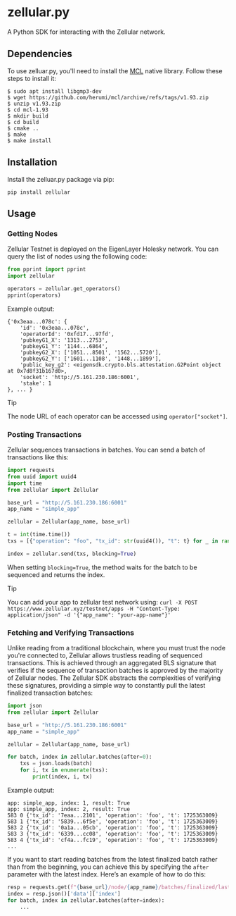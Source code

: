 # zellular.py

A Python SDK for interacting with the Zellular network.

## Dependencies

To use zelluar.py, you'll need to install the [MCL](https://github.com/herumi/mcl) native library. Follow these steps to install it:

```
$ sudo apt install libgmp3-dev
$ wget https://github.com/herumi/mcl/archive/refs/tags/v1.93.zip
$ unzip v1.93.zip
$ cd mcl-1.93
$ mkdir build
$ cd build
$ cmake ..
$ make
$ make install
```

## Installation

Install the zelluar.py package via pip:

```
pip install zellular
```

## Usage

### Getting Nodes

Zellular Testnet is deployed on the EigenLayer Holesky network. You can query the list of nodes using the following code:

```python
from pprint import pprint
import zellular

operators = zellular.get_operators()
pprint(operators)
```
Example output:

```
{'0x3eaa...078c': {
    'id': '0x3eaa...078c',
    'operatorId': '0xfd17...97fd',
    'pubkeyG1_X': '1313...2753',
    'pubkeyG1_Y': '1144...6864',
    'pubkeyG2_X': ['1051...8501', '1562...5720'],
    'pubkeyG2_Y': ['1601...1108', '1448...1899'],
    'public_key_g2': <eigensdk.crypto.bls.attestation.G2Point object at 0x7d8f31b167d0>,
    'socket': 'http://5.161.230.186:6001',
    'stake': 1
}, ... }
```

> [!TIP]
> The node URL of each operator can be accessed using `operator["socket"]`.

### Posting Transactions

Zellular sequences transactions in batches. You can send a batch of transactions like this:

```python
import requests
from uuid import uuid4
import time
from zellular import Zellular

base_url = "http://5.161.230.186:6001"
app_name = "simple_app"

zellular = Zellular(app_name, base_url)

t = int(time.time())
txs = [{"operation": "foo", "tx_id": str(uuid4()), "t": t} for _ in range(5)]

index = zellular.send(txs, blocking=True)
```

When setting `blocking=True`, the method waits for the batch to be sequenced and returns the index.

> [!TIP]
> You can add your app to zellular test network using:
> `curl -X POST https://www.zellular.xyz/testnet/apps -H "Content-Type: application/json" -d '{"app_name": "your-app-name"}'`


### Fetching and Verifying Transactions

Unlike reading from a traditional blockchain, where you must trust the node you're connected to, Zellular allows trustless reading of sequenced transactions. This is achieved through an aggregated BLS signature that verifies if the sequence of transaction batches is approved by the majority of Zellular nodes. The Zellular SDK abstracts the complexities of verifying these signatures, providing a simple way to constantly pull the latest finalized transaction batches:

```python
import json
from zellular import Zellular

base_url = "http://5.161.230.186:6001"
app_name = "simple_app"

zellular = Zellular(app_name, base_url)

for batch, index in zellular.batches(after=0):
    txs = json.loads(batch)
    for i, tx in enumerate(txs):
        print(index, i, tx)
```
Example output:

```
app: simple_app, index: 1, result: True
app: simple_app, index: 2, result: True
583 0 {'tx_id': '7eaa...2101', 'operation': 'foo', 't': 1725363009}
583 1 {'tx_id': '5839...6f5e', 'operation': 'foo', 't': 1725363009}
583 2 {'tx_id': '0a1a...05cb', 'operation': 'foo', 't': 1725363009}
583 3 {'tx_id': '6339...cc08', 'operation': 'foo', 't': 1725363009}
583 4 {'tx_id': 'cf4a...fc19', 'operation': 'foo', 't': 1725363009}
...
```

If you want to start reading batches from the latest finalized batch rather than from the beginning, you can achieve this by specifying the `after` parameter with the latest index. Here’s an example of how to do this:

```python
resp = requests.get(f"{base_url}/node/{app_name}/batches/finalized/last")
index = resp.json()['data']['index']
for batch, index in zellular.batches(after=index):
    ...
```